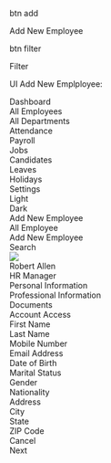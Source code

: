 btn add

<div data-size="Large" data-state="Icon+Button Auto Width" data-type="Fill" className="h-12 p-5 bg-indigo-500 rounded-[10px] inline-flex justify-center items-center gap-2.5">
  <div className="w-6 h-6 relative overflow-hidden">
    <div className="w-5 h-5 left-[2px] top-[2px] absolute outline outline-[1.50px] outline-offset-[-0.75px] outline-white" />
  </div>
  <div className="justify-start text-white text-base font-light font-['Lexend'] leading-normal">Add New Employee</div>
</div>

btn filter

<div data-size="Large" data-state="Icon+Button Auto Width" data-type="Fill" className="w-28 h-12 p-5 rounded-[10px] outline outline-1 outline-offset-[-1px] outline-zinc-400/20 inline-flex justify-center items-center gap-2.5">
  <div className="w-6 h-6 relative overflow-hidden">
    <div className="w-1.5 h-0 left-[3px] top-[6px] absolute rounded-md outline outline-[1.50px] outline-offset-[-0.75px] outline-zinc-900" />
    <div className="w-2 h-0 left-[3px] top-[12px] absolute rounded-md outline outline-[1.50px] outline-offset-[-0.75px] outline-zinc-900" />
    <div className="w-0.5 h-0 left-[19px] top-[12px] absolute rounded-md outline outline-[1.50px] outline-offset-[-0.75px] outline-zinc-900" />
    <div className="w-1.5 h-0 left-[14px] top-[6px] absolute rounded-md outline outline-[1.50px] outline-offset-[-0.75px] outline-zinc-900" />
    <div className="w-1.5 h-0 left-[13px] top-[18px] absolute rounded-md outline outline-[1.50px] outline-offset-[-0.75px] outline-zinc-900" />
    <div className="w-[3px] h-0 left-[3px] top-[18px] absolute rounded-md outline outline-[1.50px] outline-offset-[-0.75px] outline-zinc-900" />
    <div className="w-1 h-1 left-[6px] top-[16px] absolute rounded-full outline outline-[1.50px] outline-offset-[-0.75px] outline-zinc-900" />
    <div className="w-1 h-1 left-[15px] top-[10px] absolute rounded-full outline outline-[1.50px] outline-offset-[-0.75px] outline-zinc-900" />
    <div className="w-1 h-1 left-[10px] top-[4px] absolute rounded-full outline outline-[1.50px] outline-offset-[-0.75px] outline-zinc-900" />
  </div>
  <div className="justify-start text-zinc-900 text-base font-light font-['Lexend'] leading-normal">Filter</div>
</div>

UI Add New Emplployee:

<div className="w-[1440px] h-[1024px] relative bg-white overflow-hidden">
  <div className="w-[1440px] h-[1024px] left-0 top-0 absolute bg-white" />
  <div data-property-1="Light" className="w-72 h-[984px] left-[20px] top-[20px] absolute">
    <div className="w-72 h-[984px] left-0 top-0 absolute bg-zinc-400/5 rounded-[20px]" />
    <div className="w-32 h-12 left-[30px] top-[30px] absolute overflow-hidden">
      <div className="left-[0.24px] top-[6.80px] absolute inline-flex justify-start items-start gap-[1.53px]">
        <div className="w-9 h-9 bg-violet-500 rounded-3xl" />
        <div className="w-5 h-5 left-[8.41px] top-[8.41px] absolute overflow-hidden">
          <div className="w-4 h-3 left-[0.92px] top-[3.37px] absolute bg-white" />
        </div>
      </div>
      <div className="w-20 h-5 left-[45.31px] top-[15.55px] absolute bg-zinc-900" />
    </div>
    <div className="left-[30px] top-[110px] absolute inline-flex flex-col justify-start items-start gap-2.5">
      <div className="w-56 h-12 rounded-tr-[10px] rounded-br-[10px]" />
      <div className="w-6 h-6 relative overflow-hidden">
        <div className="w-5 h-5 left-[2px] top-[2px] absolute outline outline-[1.50px] outline-offset-[-0.75px] outline-zinc-900" />
      </div>
      <div className="w-36 justify-start text-zinc-900 text-base font-light font-['Lexend'] leading-normal">Dashboard</div>
      <div className="w-[3px] h-12 opacity-0 bg-indigo-500 rounded-[10px]" />
      <div className="w-56 h-12 bg-indigo-500/5 rounded-tr-[10px] rounded-br-[10px]" />
      <div className="w-6 h-6 relative overflow-hidden" />
      <div className="w-36 justify-start text-indigo-500 text-base font-semibold font-['Lexend'] leading-normal">All Employees</div>
      <div className="w-[3px] h-12 bg-indigo-500 rounded-[10px]" />
      <div className="w-56 h-12 opacity-0 bg-indigo-500/5 rounded-tr-[10px] rounded-br-[10px]" />
      <div className="w-6 h-6 relative overflow-hidden">
        <div className="w-1 h-1 left-[4px] top-[2px] absolute rounded-full outline outline-[1.50px] outline-offset-[-0.75px] outline-zinc-900" />
        <div className="w-1.5 h-1 left-[3px] top-[6px] absolute rounded-full outline outline-[1.50px] outline-offset-[-0.75px] outline-zinc-900" />
        <div className="w-1 h-1 left-[16px] top-[14px] absolute rounded-full outline outline-[1.50px] outline-offset-[-0.75px] outline-zinc-900" />
        <div className="w-5 h-5 left-[2px] top-[2px] absolute outline outline-[1.50px] outline-offset-[-0.75px] outline-zinc-900" />
        <div className="w-1.5 h-1 left-[15px] top-[18px] absolute rounded-full outline outline-[1.50px] outline-offset-[-0.75px] outline-zinc-900" />
      </div>
      <div className="w-36 justify-start text-zinc-900 text-base font-light font-['Lexend'] leading-normal">All Departments</div>
      <div className="w-[3px] h-12 opacity-0 bg-indigo-500 rounded-[10px]" />
      <div className="w-56 h-12 opacity-0 bg-indigo-500/5 rounded-tr-[10px] rounded-br-[10px]" />
      <div className="w-6 h-6 relative overflow-hidden">
        <div className="w-0 h-[3px] left-[8px] top-[2px] absolute rounded-sm outline outline-[1.50px] outline-offset-[-0.75px] outline-zinc-900" />
        <div className="w-0 h-[3px] left-[16px] top-[2px] absolute rounded-sm outline outline-[1.50px] outline-offset-[-0.75px] outline-zinc-900" />
        <div className="w-4 h-5 left-[3px] top-[3.50px] absolute rounded outline outline-[1.50px] outline-offset-[-0.75px] outline-zinc-900" />
        <div className="w-1.5 h-1 left-[9px] top-[13px] absolute outline outline-[1.50px] outline-offset-[-0.75px] outline-zinc-900" />
        <div className="w-4 h-0 left-[3px] top-[9px] absolute rounded outline outline-[1.50px] outline-offset-[-0.75px] outline-zinc-900" />
      </div>
      <div className="w-36 justify-start text-zinc-900 text-base font-light font-['Lexend'] leading-normal">Attendance</div>
      <div className="w-[3px] h-12 opacity-0 bg-indigo-500 rounded-[10px]" />
      <div className="w-56 h-12 opacity-0 bg-indigo-500/5 rounded-tr-[10px] rounded-br-[10px]" />
      <div className="w-6 h-6 relative overflow-hidden">
        <div className="w-5 h-5 left-[2px] top-[2px] absolute rounded-full outline outline-[1.50px] outline-offset-[-0.75px] outline-zinc-900" />
        <div className="w-1 h-1 left-[10px] top-[8px] absolute outline outline-[1.50px] outline-offset-[-0.75px] outline-zinc-900" />
        <div className="w-1 h-1 left-[10px] top-[12px] absolute outline outline-[1.50px] outline-offset-[-0.75px] outline-zinc-900" />
        <div className="w-0 h-[1.50px] left-[12px] top-[6.50px] absolute outline outline-[1.50px] outline-offset-[-0.75px] outline-zinc-900" />
        <div className="w-0 h-[1.50px] left-[12px] top-[16px] absolute outline outline-[1.50px] outline-offset-[-0.75px] outline-zinc-900" />
      </div>
      <div className="w-36 justify-start text-zinc-900 text-base font-light font-['Lexend'] leading-normal">Payroll</div>
      <div className="w-[3px] h-12 opacity-0 bg-indigo-500 rounded-[10px]" />
      <div className="w-56 h-12 opacity-0 bg-indigo-500/5 rounded-tr-[10px] rounded-br-[10px]" />
      <div className="w-6 h-6 relative overflow-hidden">
        <div className="w-5 h-5 left-[2px] top-[2px] absolute outline outline-[1.50px] outline-offset-[-0.75px] outline-zinc-900" />
        <div className="w-1 h-1 left-[10px] top-[11.16px] absolute outline outline-[1.50px] outline-offset-[-0.75px] outline-zinc-900" />
      </div>
      <div className="w-36 justify-start text-zinc-900 text-base font-light font-['Lexend'] leading-normal">Jobs</div>
      <div className="w-[3px] h-12 opacity-0 bg-indigo-500 rounded-[10px]" />
      <div className="w-56 h-12 opacity-0 bg-indigo-500/5 rounded-tr-[10px] rounded-br-[10px]" />
      <div className="w-6 h-6 relative overflow-hidden">
        <div className="w-3.5 h-1.5 left-[3px] top-[14px] absolute rounded-full outline outline-[1.50px] outline-offset-[-0.75px] outline-zinc-900" />
        <div className="w-2 h-2 left-[6px] top-[3px] absolute rounded-full outline outline-[1.50px] outline-offset-[-0.75px] outline-zinc-900" />
      </div>
      <div className="w-36 justify-start text-zinc-900 text-base font-light font-['Lexend'] leading-normal">Candidates</div>
      <div className="w-[3px] h-12 opacity-0 bg-indigo-500 rounded-[10px]" />
      <div className="w-56 h-12 opacity-0 bg-indigo-500/5 rounded-tr-[10px] rounded-br-[10px]" />
      <div className="w-6 h-6 relative overflow-hidden">
        <div className="w-4 h-5 left-[3px] top-[2px] absolute outline outline-[1.50px] outline-offset-[-0.75px] outline-zinc-900" />
      </div>
      <div className="w-36 justify-start text-zinc-900 text-base font-light font-['Lexend'] leading-normal">Leaves</div>
      <div className="w-[3px] h-12 opacity-0 bg-indigo-500 rounded-[10px]" />
      <div className="w-56 h-12 opacity-0 bg-indigo-500/5 rounded-tr-[10px] rounded-br-[10px]" />
      <div className="w-6 h-6 relative overflow-hidden">
        <div className="w-4 h-5 left-[3px] top-[2px] absolute outline outline-[1.50px] outline-offset-[-0.75px] outline-zinc-900" />
        <div className="w-0.5 h-0.5 left-[6.50px] top-[8px] absolute bg-zinc-900" />
        <div className="w-0.5 h-0.5 left-[6.50px] top-[12px] absolute bg-zinc-900" />
        <div className="w-0.5 h-0.5 left-[6.50px] top-[16px] absolute bg-zinc-900" />
      </div>
      <div className="w-36 justify-start text-zinc-900 text-base font-light font-['Lexend'] leading-normal">Holidays</div>
      <div className="w-[3px] h-12 opacity-0 bg-indigo-500 rounded-[10px]" />
      <div className="w-56 h-12 opacity-0 bg-indigo-500/5 rounded-tr-[10px] rounded-br-[10px]" />
      <div className="w-6 h-6 relative overflow-hidden">
        <div className="w-4 h-4 left-[3px] top-[3px] absolute outline outline-[1.50px] outline-offset-[-0.75px] outline-zinc-900" />
      </div>
      <div className="w-36 justify-start text-zinc-900 text-base font-light font-['Lexend'] leading-normal">Settings</div>
      <div className="w-[3px] h-12 opacity-0 bg-indigo-500 rounded-[10px]" />
    </div>
    <div className="w-56 h-12 left-[30px] top-[904px] absolute bg-zinc-400/5 rounded-[10px]" />
    <div className="w-28 h-12 left-[30px] top-[904px] absolute bg-indigo-500 rounded-[10px]" />
    <div className="left-[48px] top-[917px] absolute inline-flex justify-start items-center gap-2.5">
      <div className="w-6 h-6 relative overflow-hidden">
        <div className="w-5 h-5 left-[2px] top-[2px] absolute outline outline-[1.50px] outline-offset-[-0.75px] outline-white" />
      </div>
      <div className="justify-start text-white text-base font-light font-['Lexend'] leading-normal">Light</div>
    </div>
    <div className="left-[159px] top-[917px] absolute inline-flex justify-start items-center gap-2.5">
      <div className="w-6 h-6 relative">
        <div className="w-4 h-4 left-[3px] top-[3px] absolute outline outline-[1.50px] outline-offset-[-0.75px] outline-zinc-900" />
      </div>
      <div className="justify-start text-zinc-900 text-base font-light font-['Lexend'] leading-normal">Dark</div>
    </div>
  </div>
  <div className="w-[1140px] h-20 left-[300px] top-[20px] absolute" />
  <div className="left-[330px] top-[35px] absolute inline-flex flex-col justify-start items-start">
    <div className="justify-start text-zinc-900 text-xl font-semibold font-['Lexend'] leading-loose">Add New Employee</div>
    <div className="inline-flex justify-start items-center gap-[3px]">
      <div className="justify-start text-zinc-900 text-sm font-light font-['Lexend'] leading-snug">All Employee</div>
      <div className="w-5 h-5 relative overflow-hidden">
        <div className="w-2.5 h-1 left-[7.71px] top-[14.79px] absolute origin-top-left -rotate-90 bg-zinc-900" />
      </div>
      <div className="justify-start text-zinc-900 text-sm font-light font-['Lexend'] leading-snug">Add New Employee</div>
    </div>
  </div>
  <div className="w-64 px-4 py-3 left-[875px] top-[36px] absolute rounded-[10px] outline outline-1 outline-offset-[-1px] outline-zinc-400/10 inline-flex flex-col justify-center items-start gap-2.5">
    <div className="self-stretch inline-flex justify-start items-start gap-2.5">
      <div className="w-6 h-6 relative overflow-hidden">
        <div className="w-5 h-5 left-[1.25px] top-[1.25px] absolute bg-zinc-900" />
      </div>
      <div className="flex-1 justify-start text-zinc-900/20 text-base font-light font-['Lexend'] leading-normal">Search</div>
    </div>
  </div>
  <div data-size="Large" data-state="Icon" data-type="Fill" className="w-12 h-12 p-5 left-[1156px] top-[36px] absolute bg-zinc-400/10 rounded-[10px] inline-flex justify-center items-center gap-2.5">
    <div className="w-6 h-6 relative overflow-hidden">
      <div className="w-4 h-3.5 left-[4px] top-[3px] absolute outline outline-[1.50px] outline-offset-[-0.75px] outline-zinc-900" />
      <div className="w-1.5 h-0.5 left-[9px] top-[19px] absolute outline outline-[1.50px] outline-offset-[-0.75px] outline-zinc-900" />
    </div>
  </div>
  <img className="w-10 h-10 left-[1231px] top-[41px] absolute rounded-lg" src="https://placehold.co/40x40" />
  <div className="w-44 h-12 left-[1226px] top-[36px] absolute rounded-lg border border-zinc-400/20" />
  <div className="left-[1276px] top-[41px] absolute inline-flex flex-col justify-start items-start">
    <div className="justify-start text-zinc-900 text-base font-semibold font-['Lexend'] leading-normal">Robert Allen</div>
    <div className="justify-start text-zinc-400 text-xs font-light font-['Lexend'] leading-none">HR Manager</div>
  </div>
  <div className="w-5 h-5 left-[1385px] top-[51px] absolute overflow-hidden">
    <div className="w-2 h-[3.33px] left-[5.83px] top-[8.33px] absolute outline outline-[1.50px] outline-offset-[-0.75px] outline-zinc-900" />
  </div>
  <div className="left-[330px] top-[132px] absolute inline-flex flex-col justify-start items-start gap-2.5">
    <div className="w-[1080px] h-[741px] rounded-[10px] border border-zinc-400/20" />
    <div className="left-[20px] top-[20px] absolute flex flex-col justify-start items-end gap-7">
      <div className="inline-flex justify-start items-start gap-5">
        <div className="flex justify-start items-start gap-2.5">
          <div className="w-6 h-6 relative overflow-hidden" />
          <div className="justify-start text-indigo-500 text-base font-semibold font-['Lexend'] leading-normal">Personal Information</div>
        </div>
        <div className="flex justify-start items-start gap-2.5">
          <div className="w-6 h-6 relative overflow-hidden">
            <div className="w-5 h-5 left-[2px] top-[2px] absolute outline outline-[1.50px] outline-offset-[-0.75px] outline-zinc-900" />
            <div className="w-1 h-1 left-[10px] top-[11.16px] absolute outline outline-[1.50px] outline-offset-[-0.75px] outline-zinc-900" />
          </div>
          <div className="justify-start text-zinc-900 text-base font-light font-['Lexend'] leading-normal">Professional Information</div>
        </div>
        <div className="flex justify-start items-start gap-2.5">
          <div className="w-6 h-6 relative">
            <div className="w-4 h-5 left-[4px] top-[2px] absolute rounded outline outline-[1.50px] outline-offset-[-0.75px] outline-zinc-900" />
            <div className="w-2 h-0 left-[9px] top-[7px] absolute outline outline-[1.50px] outline-offset-[-0.75px] outline-zinc-900" />
            <div className="w-2 h-0 left-[9px] top-[12px] absolute outline outline-[1.50px] outline-offset-[-0.75px] outline-zinc-900" />
            <div className="w-1 h-0 left-[9px] top-[17px] absolute outline outline-[1.50px] outline-offset-[-0.75px] outline-zinc-900" />
          </div>
          <div className="justify-start text-zinc-900 text-base font-light font-['Lexend'] leading-normal">Documents</div>
        </div>
        <div className="flex justify-start items-start gap-2.5">
          <div className="w-6 h-6 relative">
            <div className="w-4 h-5 left-[4px] top-[2px] absolute outline outline-[1.50px] outline-offset-[-0.75px] outline-zinc-900" />
          </div>
          <div className="justify-start text-zinc-900 text-base font-light font-['Lexend'] leading-normal">Account Access</div>
        </div>
      </div>
      <div className="w-[1040px] h-px bg-zinc-400/20" />
      <div className="w-52 h-[3px] bg-indigo-500" />
      <div className="flex flex-col justify-start items-start gap-5">
        <div className="w-24 h-24 bg-zinc-400/5 rounded-[10px] border border-zinc-400/20" />
        <div className="w-6 h-6 relative overflow-hidden">
          <div className="w-1.5 h-1.5 left-[9px] top-[10.50px] absolute outline outline-[1.50px] outline-offset-[-0.75px] outline-zinc-900" />
          <div className="w-0.5 h-0.5 left-[11px] top-[6px] absolute bg-zinc-900 rounded-full" />
          <div className="w-4 h-4 left-[3px] top-[3.50px] absolute outline outline-[1.50px] outline-offset-[-0.75px] outline-zinc-900" />
        </div>
        <div className="flex flex-col justify-start items-start gap-5">
          <div className="w-[1040px] inline-flex justify-start items-start gap-5">
            <div className="flex-1 h-14 relative rounded-[10px] outline outline-1 outline-offset-[-1px] outline-zinc-400/20">
              <div className="w-[474px] left-[16px] top-[16px] absolute justify-start text-zinc-400/80 text-base font-light font-['Lexend'] leading-normal">First Name</div>
            </div>
            <div className="flex-1 h-14 relative rounded-[10px] outline outline-1 outline-offset-[-1px] outline-zinc-400/20">
              <div className="w-[474px] left-[16px] top-[16px] absolute justify-start text-zinc-400/80 text-base font-light font-['Lexend'] leading-normal">Last Name</div>
            </div>
          </div>
          <div className="w-[1040px] inline-flex justify-start items-start gap-5">
            <div className="flex-1 h-14 relative rounded-[10px] outline outline-1 outline-offset-[-1px] outline-zinc-400/20">
              <div className="w-[474px] left-[16px] top-[16px] absolute justify-start text-zinc-400/80 text-base font-light font-['Lexend'] leading-normal">Mobile Number</div>
            </div>
            <div className="flex-1 h-14 relative rounded-[10px] outline outline-1 outline-offset-[-1px] outline-zinc-400/20">
              <div className="w-[474px] left-[16px] top-[16px] absolute justify-start text-zinc-400/80 text-base font-light font-['Lexend'] leading-normal">Email Address</div>
            </div>
          </div>
          <div className="w-[1040px] inline-flex justify-start items-start gap-5">
            <div className="flex-1 p-4 rounded-[10px] outline outline-1 outline-offset-[-1px] outline-zinc-400/20 inline-flex flex-col justify-start items-start gap-2.5">
              <div className="self-stretch inline-flex justify-start items-center gap-2.5">
                <div className="flex-1 justify-start text-zinc-400/80 text-base font-light font-['Lexend'] leading-normal">Date of Birth</div>
                <div className="w-6 h-6 relative overflow-hidden">
                  <div className="w-4 h-5 left-[3px] top-[3.50px] absolute rounded outline outline-[1.50px] outline-offset-[-0.75px] outline-zinc-900" />
                  <div className="w-4 h-0 left-[3px] top-[9px] absolute rounded outline outline-[1.50px] outline-offset-[-0.75px] outline-zinc-900" />
                  <div className="w-0 h-[3px] left-[8px] top-[2px] absolute rounded-sm outline outline-[1.50px] outline-offset-[-0.75px] outline-zinc-900" />
                  <div className="w-0 h-[3px] left-[16px] top-[2px] absolute rounded-sm outline outline-[1.50px] outline-offset-[-0.75px] outline-zinc-900" />
                  <div className="w-0.5 h-0.5 left-[11px] top-[14px] absolute bg-zinc-900 rounded-full" />
                  <div className="w-0.5 h-0.5 left-[15px] top-[14px] absolute bg-zinc-900 rounded-full" />
                  <div className="w-0.5 h-0.5 left-[7px] top-[14px] absolute bg-zinc-900 rounded-full" />
                </div>
              </div>
            </div>
            <div className="flex-1 p-4 rounded-[10px] outline outline-1 outline-offset-[-1px] outline-zinc-400/20 inline-flex flex-col justify-start items-start gap-2.5">
              <div className="self-stretch inline-flex justify-start items-center gap-2.5">
                <div className="flex-1 justify-start text-zinc-400/80 text-base font-light font-['Lexend'] leading-normal">Marital Status</div>
                <div className="w-6 h-6 relative overflow-hidden">
                  <div className="w-2.5 h-1 left-[7px] top-[10px] absolute outline outline-[1.50px] outline-offset-[-0.75px] outline-zinc-900" />
                </div>
              </div>
            </div>
          </div>
          <div className="w-[1040px] inline-flex justify-start items-start gap-5">
            <div className="flex-1 p-4 rounded-[10px] outline outline-1 outline-offset-[-1px] outline-zinc-400/20 inline-flex flex-col justify-start items-start gap-2.5">
              <div className="self-stretch inline-flex justify-start items-center gap-2.5">
                <div className="flex-1 justify-start text-zinc-400/80 text-base font-light font-['Lexend'] leading-normal">Gender</div>
                <div className="w-6 h-6 relative overflow-hidden">
                  <div className="w-2.5 h-1 left-[7px] top-[10px] absolute outline outline-[1.50px] outline-offset-[-0.75px] outline-zinc-900" />
                </div>
              </div>
            </div>
            <div className="flex-1 p-4 rounded-[10px] outline outline-1 outline-offset-[-1px] outline-zinc-400/20 inline-flex flex-col justify-start items-start gap-2.5">
              <div className="self-stretch inline-flex justify-start items-center gap-2.5">
                <div className="flex-1 justify-start text-zinc-400/80 text-base font-light font-['Lexend'] leading-normal">Nationality</div>
                <div className="w-6 h-6 relative overflow-hidden">
                  <div className="w-2.5 h-1 left-[7px] top-[10px] absolute outline outline-[1.50px] outline-offset-[-0.75px] outline-zinc-900" />
                </div>
              </div>
            </div>
          </div>
          <div className="w-[1040px] inline-flex justify-start items-start gap-5">
            <div className="flex-1 h-14 relative rounded-[10px] outline outline-1 outline-offset-[-1px] outline-zinc-400/20">
              <div className="w-[1004px] left-[16px] top-[16px] absolute justify-start text-zinc-400/80 text-base font-light font-['Lexend'] leading-normal">Address</div>
            </div>
          </div>
          <div className="w-[1040px] inline-flex justify-start items-start gap-5">
            <div className="flex-1 p-4 rounded-[10px] outline outline-1 outline-offset-[-1px] outline-zinc-400/20 inline-flex flex-col justify-start items-start gap-2.5">
              <div className="self-stretch inline-flex justify-start items-center gap-2.5">
                <div className="flex-1 justify-start text-zinc-400/80 text-base font-light font-['Lexend'] leading-normal">City</div>
                <div className="w-6 h-6 relative overflow-hidden">
                  <div className="w-2.5 h-1 left-[7px] top-[10px] absolute outline outline-[1.50px] outline-offset-[-0.75px] outline-zinc-900" />
                </div>
              </div>
            </div>
            <div className="flex-1 p-4 rounded-[10px] outline outline-1 outline-offset-[-1px] outline-zinc-400/20 inline-flex flex-col justify-start items-start gap-2.5">
              <div className="self-stretch inline-flex justify-start items-center gap-2.5">
                <div className="flex-1 justify-start text-zinc-400/80 text-base font-light font-['Lexend'] leading-normal">State</div>
                <div className="w-6 h-6 relative overflow-hidden">
                  <div className="w-2.5 h-1 left-[7px] top-[10px] absolute outline outline-[1.50px] outline-offset-[-0.75px] outline-zinc-900" />
                </div>
              </div>
            </div>
            <div className="flex-1 p-4 rounded-[10px] outline outline-1 outline-offset-[-1px] outline-zinc-400/20 inline-flex flex-col justify-start items-start gap-2.5">
              <div className="self-stretch inline-flex justify-start items-center gap-2.5">
                <div className="flex-1 justify-start text-zinc-400/80 text-base font-light font-['Lexend'] leading-normal">ZIP Code</div>
                <div className="w-6 h-6 relative overflow-hidden">
                  <div className="w-2.5 h-1 left-[7px] top-[10px] absolute outline outline-[1.50px] outline-offset-[-0.75px] outline-zinc-900" />
                </div>
              </div>
            </div>
          </div>
        </div>
      </div>
      <div className="inline-flex justify-start items-start gap-5">
        <div data-size="Large" data-state="Button Auto Width" data-type="Fill" className="h-12 p-5 rounded-[10px] outline outline-1 outline-offset-[-1px] outline-zinc-400/20 flex justify-center items-center gap-2.5">
          <div className="justify-start text-zinc-900 text-base font-light font-['Lexend'] leading-normal">Cancel</div>
        </div>
        <div data-size="Large" data-state="Button Auto Width" data-type="Fill" className="w-24 h-12 p-5 bg-indigo-500 rounded-[10px] flex justify-center items-center gap-2.5">
          <div className="justify-start text-white text-base font-light font-['Lexend'] leading-normal">Next</div>
        </div>
      </div>
    </div>
  </div>
</div>
